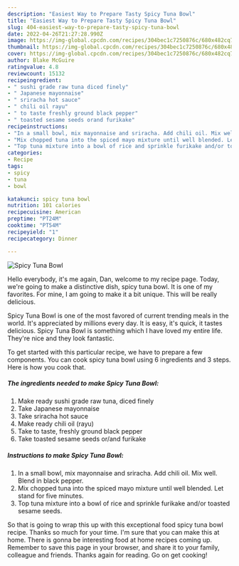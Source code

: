 ```yaml
---
description: "Easiest Way to Prepare Tasty Spicy Tuna Bowl"
title: "Easiest Way to Prepare Tasty Spicy Tuna Bowl"
slug: 404-easiest-way-to-prepare-tasty-spicy-tuna-bowl
date: 2022-04-26T21:27:28.990Z
image: https://img-global.cpcdn.com/recipes/304bec1c7250876c/680x482cq70/spicy-tuna-bowl-recipe-main-photo.jpg
thumbnail: https://img-global.cpcdn.com/recipes/304bec1c7250876c/680x482cq70/spicy-tuna-bowl-recipe-main-photo.jpg
cover: https://img-global.cpcdn.com/recipes/304bec1c7250876c/680x482cq70/spicy-tuna-bowl-recipe-main-photo.jpg
author: Blake McGuire
ratingvalue: 4.8
reviewcount: 15132
recipeingredient:
- " sushi grade raw tuna diced finely"
- " Japanese mayonnaise"
- " sriracha hot sauce"
- " chili oil rayu"
- " to taste freshly ground black pepper"
- " toasted sesame seeds orand furikake"
recipeinstructions:
- "In a small bowl, mix mayonnaise and sriracha. Add chili oil. Mix well. Blend in black pepper."
- "Mix chopped tuna into the spiced mayo mixture until well blended. Let stand for five minutes."
- "Top tuna mixture into a bowl of rice and sprinkle furikake and/or toasted sesame seeds."
categories:
- Recipe
tags:
- spicy
- tuna
- bowl

katakunci: spicy tuna bowl 
nutrition: 101 calories
recipecuisine: American
preptime: "PT24M"
cooktime: "PT54M"
recipeyield: "1"
recipecategory: Dinner

---
```



![Spicy Tuna Bowl](https://img-global.cpcdn.com/recipes/304bec1c7250876c/680x482cq70/spicy-tuna-bowl-recipe-main-photo.jpg)

Hello everybody, it's me again, Dan, welcome to my recipe page. Today, we're going to make a distinctive dish, spicy tuna bowl. It is one of my favorites. For mine, I am going to make it a bit unique. This will be really delicious.



Spicy Tuna Bowl is one of the most favored of current trending meals in the world. It's appreciated by millions every day. It is easy, it's quick, it tastes delicious. Spicy Tuna Bowl is something which I have loved my entire life. They're nice and they look fantastic.


To get started with this particular recipe, we have to prepare a few components. You can cook spicy tuna bowl using 6 ingredients and 3 steps. Here is how you cook that.

<!--inarticleads1-->

##### The ingredients needed to make Spicy Tuna Bowl:

1. Make ready  sushi grade raw tuna, diced finely
1. Take  Japanese mayonnaise
1. Take  sriracha hot sauce
1. Make ready  chili oil (rayu)
1. Take  to taste, freshly ground black pepper
1. Take  toasted sesame seeds or/and furikake




<!--inarticleads2-->

##### Instructions to make Spicy Tuna Bowl:

1. In a small bowl, mix mayonnaise and sriracha. Add chili oil. Mix well. Blend in black pepper.
1. Mix chopped tuna into the spiced mayo mixture until well blended. Let stand for five minutes.
1. Top tuna mixture into a bowl of rice and sprinkle furikake and/or toasted sesame seeds.




So that is going to wrap this up with this exceptional food spicy tuna bowl recipe. Thanks so much for your time. I'm sure that you can make this at home. There is gonna be interesting food at home recipes coming up. Remember to save this page in your browser, and share it to your family, colleague and friends. Thanks again for reading. Go on get cooking!
